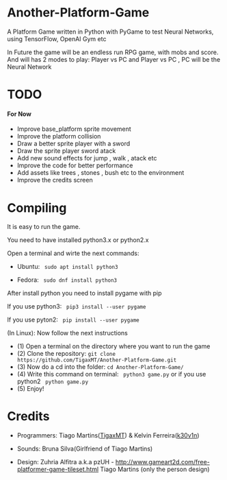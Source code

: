 # Another-Platform-Game
A Platform Game written in Python with PyGame to test Neural Networks, using TensorFlow, OpenAI Gym etc

In Future the game will be an endless run RPG game, with mobs and score. And will has 2 modes to play: Player vs PC and Player vs PC , PC will be the Neural Network
# TODO

#### For Now

* Improve base_platform sprite movement
* Improve the platform collision
* Draw a better sprite player with a sword
* Draw the sprite player sword atack
* Add new sound effects for jump , walk , atack etc
* Improve the code for better performance
* Add assets like trees , stones , bush etc to the environment
* Improve the credits screen

# Compiling

It is easy to run the game.

You need to have installed python3.x or python2.x

Open a terminal and wirte the next commands:

* Ubuntu: ` sudo apt install python3`

* Fedora: ` sudo dnf install python3`

After install python you need to install pygame with pip

If you use python3:
` pip3 install --user pygame`

If you use pyton2:
` pip install --user pygame`

(In Linux): Now follow the next instructions

* (1) Open a terminal on the directory where you want to run the game
* (2) Clone the repository: `git clone https://github.com/TigaxMT/Another-Platform-Game.git`
* (3) Now do a cd into the folder: `cd Another-Platform-Game/`
* (4) Write this command on terminal: ` python3 game.py` or if you use python2 ` python game.py`
* (5) Enjoy!  

# Credits

* Programmers: Tiago Martins([TigaxMT](https://github.com/TigaxMT "TigaxMT Profile")) & Kelvin Ferreira([k30v1n](https://github.com/k30v1n "k30v1n Profile"))

* Sounds: Bruna Silva(Girlfriend of Tiago Martins)

* Design: Zuhria Alfitra a.k.a pzUH - http://www.gameart2d.com/free-platformer-game-tileset.html
          Tiago Martins (only the person design)
